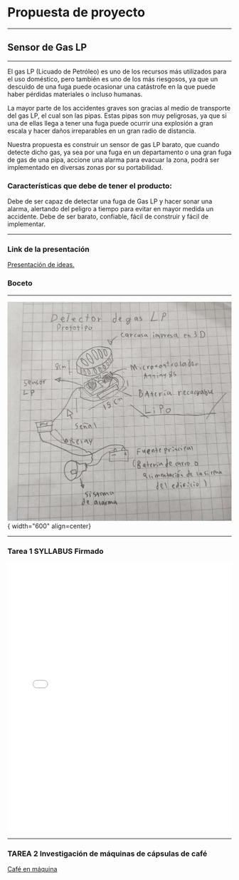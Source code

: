 # Propuesta de proyecto

---

## Sensor de Gas LP

---

El gas LP (Licuado de Petróleo) es uno de los recursos más utilizados para el uso doméstico, pero también es uno de los más riesgosos, ya que un descuido de una fuga puede ocasionar una catástrofe en la que puede haber pérdidas materiales o incluso humanas.

La mayor parte de los accidentes graves son gracias al medio de transporte del gas LP, el cual son las pipas. Estas pipas son muy peligrosas, ya que si una de ellas llega a tener una fuga puede ocurrir una explosión a gran escala y hacer daños irreparables en un gran radio de distancia.

Nuestra propuesta es construir un sensor de gas LP barato, que cuando detecte dicho gas, ya sea por una fuga en un departamento o una gran fuga de gas de una pipa, accione una alarma para evacuar la zona, podrá ser implementado en diversas zonas por su portabilidad.


### Características que debe de tener el producto:

Debe de ser capaz de detectar una fuga de Gas LP y hacer sonar una alarma, alertando del peligro a tiempo para evitar en mayor medida un accidente. Debe de ser barato, confiable, fácil de construir y fácil de implementar.

---

### Link de la presentación

[Presentación de ideas.](https://www.canva.com/design/DAGyy1hqadw/BnHuIFL2b5_UzT2nNvXCFg/edit)

### Boceto

---

![Esquemático 3D](IMGSproyecto/IMG/bocetogasLp.jpg){ width="600" align=center}

---

### Tarea 1 SYLLABUS Firmado

<embed src="docs/Syllabusfirmado.pdf" type="application/pdf" width="100%" height="600px" />


---

### TAREA 2 Investigación de máquinas de cápsulas de café

[Café en máquina](https://www.canva.com/design/DAGyyk8UNIc/vEBEfNsOicrzrriuVTPqnQ/edit?utm_content=DAGyyk8UNIc&utm_campaign=designshare&utm_medium=link2&utm_source=sharebutton)